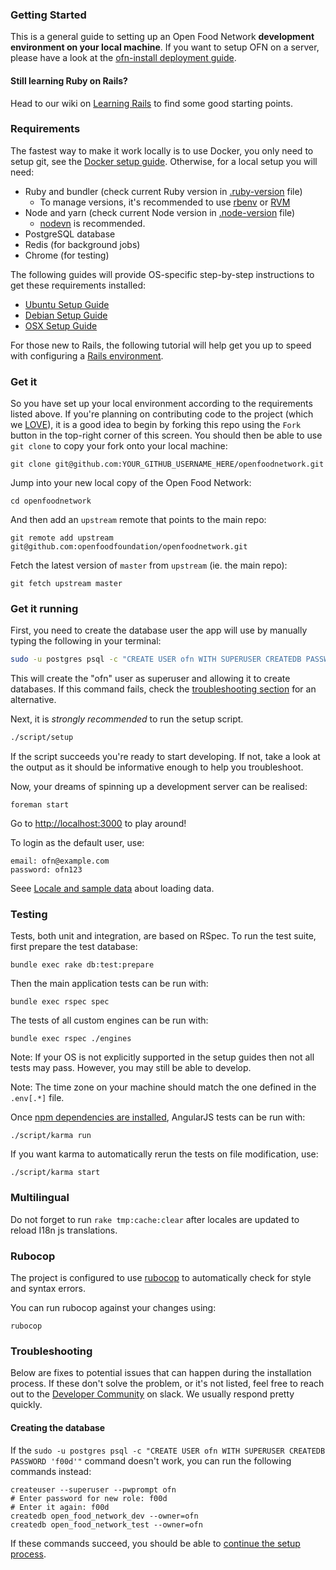 ### Getting Started

This is a general guide to setting up an Open Food Network **development environment on your local machine**. If you want to setup OFN on a server, please have a look at the [ofn-install deployment guide](https://github.com/openfoodfoundation/ofn-install/wiki).

#### Still learning Ruby on Rails?

Head to our wiki on [Learning Rails](https://github.com/openfoodfoundation/openfoodnetwork/wiki/Learning-Rails) to find some good starting points.

### Requirements

The fastest way to make it work locally is to use Docker, you only need to setup git, see the [Docker setup guide](docker/README.md).
Otherwise, for a local setup you will need:
* Ruby and bundler (check current Ruby version in [.ruby-version](https://github.com/openfoodfoundation/openfoodnetwork/blob/master/.ruby-version) file)
    - To manage versions, it's recommended to use [rbenv](https://github.com/rbenv/rbenv) or [RVM](https://rvm.io/)
* Node and yarn (check current Node version in [.node-version](https://github.com/openfoodfoundation/openfoodnetwork/blob/master/.node-version) file)
    - [nodevn](https://github.com/nodenv/nodenv) is recommended.
* PostgreSQL database
* Redis (for background jobs)
* Chrome (for testing)

The following guides will provide OS-specific step-by-step instructions to get these requirements installed:
- [Ubuntu Setup Guide][ubuntu]
- [Debian Setup Guide][debian]
- [OSX Setup Guide][osx]

For those new to Rails, the following tutorial will help get you up to speed with configuring a [Rails environment](http://guides.rubyonrails.org/getting_started.html).

### Get it

So you have set up your local environment according to the requirements listed above. If you're planning on contributing code to the project (which we [LOVE](CONTRIBUTING.md)), it is a good idea to begin by forking this repo using the `Fork` button in the top-right corner of this screen. You should then be able to use `git clone` to copy your fork onto your local machine:

    git clone git@github.com:YOUR_GITHUB_USERNAME_HERE/openfoodnetwork.git

Jump into your new local copy of the Open Food Network:

    cd openfoodnetwork

And then add an `upstream` remote that points to the main repo:

    git remote add upstream git@github.com:openfoodfoundation/openfoodnetwork.git

Fetch the latest version of `master` from `upstream` (ie. the main repo):

    git fetch upstream master

### Get it running

First, you need to create the database user the app will use by manually typing the following in your terminal:

```sh
sudo -u postgres psql -c "CREATE USER ofn WITH SUPERUSER CREATEDB PASSWORD 'f00d'"
```

This will create the "ofn" user as superuser and allowing it to create databases. If this command fails, check the [troubleshooting section](#creating-the-database) for an alternative.

Next, it is _strongly recommended_ to run the setup script.
```sh
./script/setup
```
If the script succeeds you're ready to start developing. If not, take a look at the output as it should be informative enough to help you troubleshoot.

Now, your dreams of spinning up a development server can be realised:

    foreman start

Go to [http://localhost:3000](http://localhost:3000) to play around!

To login as the default user, use:

    email: ofn@example.com
    password: ofn123
    
Seee [Locale and sample data] about loading data.

### Testing

Tests, both unit and integration, are based on RSpec. To run the test suite, first prepare the test database:

    bundle exec rake db:test:prepare

Then the main application tests can be run with:

    bundle exec rspec spec

The tests of all custom engines can be run with:

    bundle exec rspec ./engines

Note: If your OS is not explicitly supported in the setup guides then not all tests may pass. However, you may still be able to develop.

Note: The time zone on your machine should match the one defined in the `.env[.*]` file.

Once [npm dependencies are installed][karma], AngularJS tests can be run with:

    ./script/karma run

If you want karma to automatically rerun the tests on file modification, use:

    ./script/karma start

### Multilingual
Do not forget to run `rake tmp:cache:clear` after locales are updated to reload I18n js translations.

### Rubocop
The project is configured to use [rubocop][rubocop] to automatically check for style and syntax errors.

You can run rubocop against your changes using:

    rubocop

### Troubleshooting

Below are fixes to potential issues that can happen during the installation process. If these don't solve the problem, or it's not listed, feel free to reach out to the [Developer Community][slack-dev] on slack. We usually respond pretty quickly.

#### Creating the database

If the `sudo -u postgres psql -c "CREATE USER ofn WITH SUPERUSER CREATEDB PASSWORD 'f00d'"` command doesn't work, you can run the following commands instead:
```
createuser --superuser --pwprompt ofn
# Enter password for new role: f00d
# Enter it again: f00d
createdb open_food_network_dev --owner=ofn
createdb open_food_network_test --owner=ofn
```
If these commands succeed, you should be able to [continue the setup process](#get-it-running).

[developer-wiki]: https://github.com/openfoodfoundation/openfoodnetwork/wiki
[osx]: https://github.com/openfoodfoundation/openfoodnetwork/wiki/Development-Environment-Setup:-OS-X
[ubuntu]: https://github.com/openfoodfoundation/openfoodnetwork/wiki/Development-Environment-Setup:-Ubuntu
[debian]: https://github.com/openfoodfoundation/openfoodnetwork/wiki/Development-Environment-Setup:-Debian
[wiki]: https://github.com/openfoodfoundation/openfoodnetwork/wiki
[rubocop]: https://rubocop.readthedocs.io/en/latest/
[karma]: https://github.com/openfoodfoundation/openfoodnetwork/wiki/Karma
[slack-dev]: https://openfoodnetwork.slack.com/messages/C2GQ45KNU
[Locale and sample data]: https://github.com/openfoodfoundation/openfoodnetwork/wiki/Locale-and-sample-data
